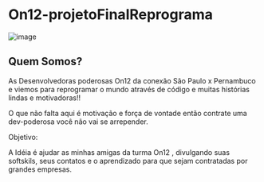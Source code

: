 # On12-projetoFinalReprograma
![image](https://user-images.githubusercontent.com/66445871/132947507-466edd3a-02bc-426d-ac23-9f84d846f3d3.png)

## Quem Somos?

As Desenvolvedoras poderosas On12 da conexão São Paulo x Pernambuco  e viemos para reprogramar o mundo através de código e muitas histórias lindas e motivadoras!!

O que não falta aqui é motivação e força de vontade então contrate uma dev-poderosa você não vai se arrepender.

Objetivo:

A Idéia é ajudar as minhas amigas da turma On12 , divulgando suas softskils, seus contatos e o aprendizado para que sejam contratadas por grandes empresas.


